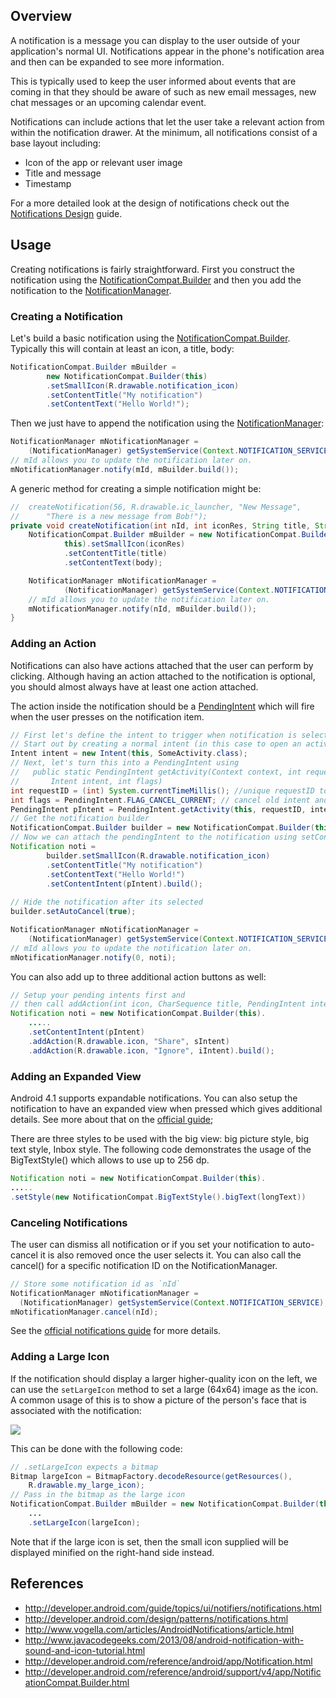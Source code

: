 ## Overview

A notification is a message you can display to the user outside of your application's normal UI. Notifications appear in the phone's notification area and then can be expanded to see more information.

This is typically used to keep the user informed about events that are coming in that they should be aware of such as new email messages, new chat messages or an upcoming calendar event.

Notifications can include actions that let the user take a relevant action from within the notification drawer. At the minimum, all notifications consist of a base layout including:

 * Icon of the app or relevant user image 
 * Title and message
 * Timestamp

For a more detailed look at the design of notifications check out the [Notifications Design](http://developer.android.com/design/patterns/notifications.html) guide.

## Usage

Creating notifications is fairly straightforward. First you construct the notification using the [NotificationCompat.Builder](http://developer.android.com/reference/android/support/v4/app/NotificationCompat.Builder.html) and then you add the notification to the [NotificationManager](http://developer.android.com/reference/android/app/NotificationManager.html).

### Creating a Notification

Let's build a basic notification using the [NotificationCompat.Builder](http://developer.android.com/reference/android/support/v4/app/NotificationCompat.Builder.html). Typically this will contain at least an icon, a title, body:

```java
NotificationCompat.Builder mBuilder =
        new NotificationCompat.Builder(this)
        .setSmallIcon(R.drawable.notification_icon)
        .setContentTitle("My notification")
        .setContentText("Hello World!");
```

Then we just have to append the notification using the [NotificationManager](http://developer.android.com/reference/android/app/NotificationManager.html):

```java
NotificationManager mNotificationManager =
    (NotificationManager) getSystemService(Context.NOTIFICATION_SERVICE);
// mId allows you to update the notification later on.
mNotificationManager.notify(mId, mBuilder.build());
```

A generic method for creating a simple notification might be:

```java
//  createNotification(56, R.drawable.ic_launcher, "New Message", 
//      "There is a new message from Bob!");
private void createNotification(int nId, int iconRes, String title, String body) {
	NotificationCompat.Builder mBuilder = new NotificationCompat.Builder(
			this).setSmallIcon(iconRes)
			.setContentTitle(title)
			.setContentText(body);

	NotificationManager mNotificationManager = 
            (NotificationManager) getSystemService(Context.NOTIFICATION_SERVICE);
	// mId allows you to update the notification later on.
	mNotificationManager.notify(nId, mBuilder.build());
}
```

### Adding an Action

Notifications can also have actions attached that the user can perform by clicking. Although having an action attached to the notification is optional, you should almost always have at least one action attached.

The action inside the notification should be a [PendingIntent](http://developer.android.com/reference/android/app/PendingIntent.html) which will fire when the user presses on the notification item.

```java
// First let's define the intent to trigger when notification is selected
// Start out by creating a normal intent (in this case to open an activity)
Intent intent = new Intent(this, SomeActivity.class);
// Next, let's turn this into a PendingIntent using
//   public static PendingIntent getActivity(Context context, int requestCode, 
//       Intent intent, int flags)
int requestID = (int) System.currentTimeMillis(); //unique requestID to differentiate between various notification with same NotifId
int flags = PendingIntent.FLAG_CANCEL_CURRENT; // cancel old intent and create new one
PendingIntent pIntent = PendingIntent.getActivity(this, requestID, intent, flags);
// Get the notification builder
NotificationCompat.Builder builder = new NotificationCompat.Builder(this);
// Now we can attach the pendingIntent to the notification using setContentIntent
Notification noti =
        builder.setSmallIcon(R.drawable.notification_icon)
        .setContentTitle("My notification")
        .setContentText("Hello World!")
        .setContentIntent(pIntent).build();
        
// Hide the notification after its selected
builder.setAutoCancel(true);

NotificationManager mNotificationManager = 
    (NotificationManager) getSystemService(Context.NOTIFICATION_SERVICE);
// mId allows you to update the notification later on.
mNotificationManager.notify(0, noti);
```

You can also add up to three additional action buttons as well:

```java
// Setup your pending intents first and 
// then call addAction(int icon, CharSequence title, PendingIntent intent)
Notification noti = new NotificationCompat.Builder(this).
    .....
    .setContentIntent(pIntent)
    .addAction(R.drawable.icon, "Share", sIntent)
    .addAction(R.drawable.icon, "Ignore", iIntent).build();
```

### Adding an Expanded View

Android 4.1 supports expandable notifications. You can also setup the notification to have an expanded view when pressed which gives additional details. See more about that on the [official guide](http://developer.android.com/guide/topics/ui/notifiers/notifications.html#ApplyStyle);

There are three styles to be used with the big view: big picture style, big text style, Inbox style. The following code demonstrates the usage of the BigTextStyle() which allows to use up to 256 dp.

```java
Notification noti = new NotificationCompat.Builder(this).
.....
.setStyle(new NotificationCompat.BigTextStyle().bigText(longText)) 
```

### Canceling Notifications

The user can dismiss all notification or if you set your notification to auto-cancel it is also removed once the user selects it.
You can also call the cancel() for a specific notification ID on the NotificationManager.

```java
// Store some notification id as `nId`
NotificationManager mNotificationManager = 
  (NotificationManager) getSystemService(Context.NOTIFICATION_SERVICE);
mNotificationManager.cancel(nId);
```

See  the [official notifications guide](http://developer.android.com/guide/topics/ui/notifiers/notifications.html) for more details.

### Adding a Large Icon

If the notification should display a larger higher-quality icon on the left, we can use the `setLargeIcon` method to set a large (64x64) image as the icon. A common usage of this is to show a picture of the person's face that is associated with the notification:

<img src="https://i.imgur.com/iuPmvzA.png" />

This can be done with the following code:

```java
// .setLargeIcon expects a bitmap
Bitmap largeIcon = BitmapFactory.decodeResource(getResources(), 
    R.drawable.my_large_icon);
// Pass in the bitmap as the large icon
NotificationCompat.Builder mBuilder = new NotificationCompat.Builder(this)
    ...
    .setLargeIcon(largeIcon);
```

Note that if the large icon is set, then the small icon supplied will be displayed minified on the right-hand side instead.

## References

 * <http://developer.android.com/guide/topics/ui/notifiers/notifications.html>
 * <http://developer.android.com/design/patterns/notifications.html>
 * <http://www.vogella.com/articles/AndroidNotifications/article.html>
 * <http://www.javacodegeeks.com/2013/08/android-notification-with-sound-and-icon-tutorial.html>
 * <http://developer.android.com/reference/android/app/Notification.html>
 * <http://developer.android.com/reference/android/support/v4/app/NotificationCompat.Builder.html>